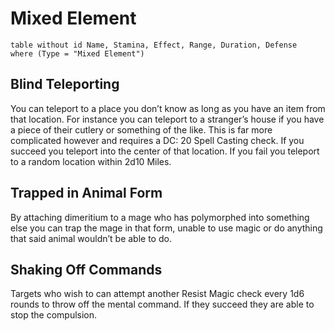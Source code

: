 # Mixed Element
```dataview
table without id Name, Stamina, Effect, Range, Duration, Defense
where (Type = "Mixed Element")
```

## Blind Teleporting
You can teleport to a place you don’t know as long as you have an item from that location. For instance you can teleport to a stranger’s house if you have a piece of their cutlery or something of the like. This is far more complicated however and requires a DC: 20 Spell Casting check. If you succeed you teleport into the center of that location. If you fail you teleport to a random location within 2d10 Miles.

## Trapped in Animal Form
By attaching dimeritium to a mage who has polymorphed into something else you can trap the mage in that form, unable to use magic or do anything that said animal wouldn’t be able to do.

## Shaking Off Commands
Targets who wish to can attempt another Resist Magic check every 1d6 rounds to throw off the mental command. If they succeed they are able to stop the compulsion.